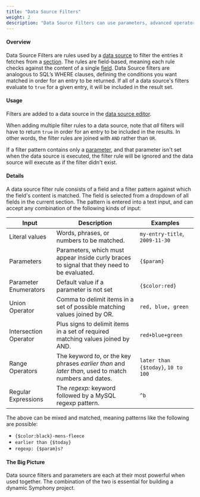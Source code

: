 ```yaml
---
title: "Data Source Filters"
weight: 2
description: "Data Source Filters can use parameters, advanced operators, regular expressions, and normal values to filter results."
---
```


#### Overview

Data Source Filters are rules used by a <a rel="concept" href="data-sources">data source</a> to filter the <a rel="concept">entries</a> it fetches from a <a rel="concept" href="sections">section</a>. The rules are field-based, meaning each rule checks against the content of a single <a rel="concept" href="fields">field</a>. Data Source filters are analogous to SQL’s WHERE clauses, defining the conditions you want matched in order for an entry to be returned. If all of a data source's filters evaluate to `true` for a given entry, it will be included in the result set.

#### Usage

Filters are added to a data source in the <a rel="concept" href="data-sources#data-source-editor">data source editor</a>.

When adding multiple filter rules to a data source, note that _all_ filters will have to return `true` in order for an entry to be included in the results. In other words, the filter rules are joined with `AND` rather than `OR`. 

If a filter pattern contains only a <a rel="concept" href="parameters">parameter</a>, and that parameter isn't set when the data source is executed, the filter rule will be ignored and the data source will execute as if the filter didn't exist.

#### Details

A data source filter rule consists of a field and a filter pattern against which the field's content is matched. The field is selected from a dropdown of all fields in the current section. The pattern is entered into a text input, and can accept any combination of the following kinds of input:

Input | Description | Examples
----- | ----------- | --------
Literal values | Words, phrases, or numbers to be matched. | `my-entry-title`, `2009-11-30`
Parameters | <a rel="concept">Parameters</a>, which must appear inside curly braces to signal that they need to be evaluated. | `{$param}`
Parameter Enumerators | Default value if a parameter is not set | `{$color:red}`
Union Operator | Comma to delimit items in a set of possible matching values joined by OR. | `red, blue, green`
Intersection Operator | Plus signs to delimit items in a set of required matching values joined by AND. | `red+blue+green`
Range Operators | The keyword _to_, or the key phrases _earlier than_ and _later than_, used to match numbers and dates. | `later than {$today}`, `10 to 100`
Regular Expressions | The _regexp:_ keyword followed by a MySQL regexp pattern. | `^b`

The above can be mixed and matched, meaning patterns like the following are possible:

- `{$color:black}-mens-fleece`
- `earlier than {$today}`
- `regexp: {$param}s?`

#### The Big Picture

Data source filters and parameters are each at their most powerful when used together. The combination of the two is essential for building a dynamic Symphony project.
